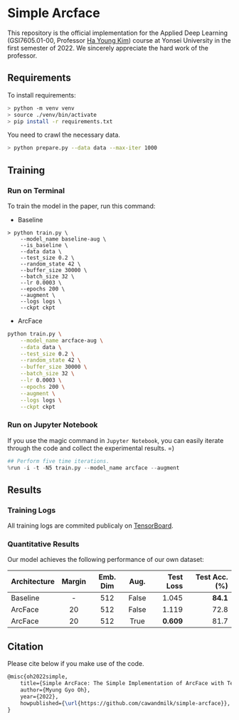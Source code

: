 # Simple Arcface

This repository is the official implementation for the Applied Deep Learning (GSI7605.01-00, Professor [Ha Young Kim](https://sites.google.com/view/mlcf/cv?authuser=0)) course at Yonsei University in the first semester of 2022. We sincerely appreciate the hard work of the professor.

## Requirements

To install requirements:

```bash
> python -m venv venv
> source ./venv/bin/activate
> pip install -r requirements.txt
```

You need to crawl the necessary data.

```bash
> python prepare.py --data data --max-iter 1000
```

## Training

### Run on Terminal

To train the model in the paper, run this command:

* Baseline

```train
> python train.py \
    --model_name baseline-aug \
    --is_baseline \
    --data data \
    --test_size 0.2 \
    --random_state 42 \
    --buffer_size 30000 \
    --batch_size 32 \
    --lr 0.0003 \
    --epochs 200 \
    --augment \
    --logs logs \
    --ckpt ckpt
```

* ArcFace

```bash
python train.py \
    --model_name arcface-aug \
    --data data \
    --test_size 0.2 \
    --random_state 42 \
    --buffer_size 30000 \
    --batch_size 32 \
    --lr 0.0003 \
    --epochs 200 \
    --augment \
    --logs logs \
    --ckpt ckpt
```

### Run on Jupyter Notebook

If you use the magic command in `Jupyter Notebook`, you can easily iterate through the code and collect the experimental results. =)

```python
## Perform five time iterations.
%run -i -t -N5 train.py --model_name arcface --augment
```

## Results

### Training Logs

All training logs are commited publicaly on [TensorBoard](https://tensorboard.dev/experiment/wjYubhNkRK6doa9F56TaLA/).

### Quantitative Results

Our model achieves the following performance of our own dataset:

| Architecture | Margin | Emb. Dim | Aug.  | Test Loss | Test Acc. (%) |
| :----------- | :----: | :------: | :---: | --------: | ------------: |
| Baseline     | -      | 512      | False | 1.045     | **84.1**      |
| ArcFace      | 20     | 512      | False | 1.119     | 72.8          |
| ArcFace      | 20     | 512      | True  | **0.609** | 81.7          |

## Citation

Please cite below if you make use of the code.

```latex
@misc{oh2022simple,
    title={Simple ArcFace: The Simple Implementation of ArcFace with TensorFlow},
    author={Myung Gyo Oh},
    year={2022},
    howpublished={\url{https://github.com/cawandmilk/simple-arcface}},
}
```
